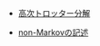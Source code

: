 - [高次トロッター分解](https://hayatoyunoki.github.io/paperalert/high_order_trotter/high_order_trotter)

- [non-Markovの記述](https://hayatoyunoki.github.io/paperalert/tlme/tlme)